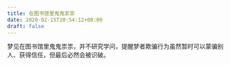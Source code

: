 ```yaml
---
title: 在图书馆里鬼鬼祟祟
date: 2020-02-15T20:54:12+08:00
draft: false
---
```


梦见在图书馆里鬼鬼祟祟，并不研究学问，提醒梦者欺骗行为虽然暂时可以蒙骗别人、获得信任，但最后必然会被识破。<br>

